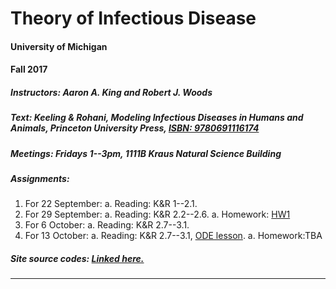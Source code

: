 # Theory of Infectious Disease

#### University of Michigan
#### Fall 2017

##### **Instructors:** Aaron A. King and Robert J. Woods

##### **Text:** Keeling & Rohani, *Modeling Infectious Diseases in Humans and Animals*, Princeton University Press, [ISBN:&nbsp;9780691116174](https://press.princeton.edu/titles/8459.html)

##### **Meetings:** Fridays 1--3pm, 1111B Kraus Natural Science Building

##### **Assignments:**

1. For 22 September:
	a. Reading: K&R 1--2.1.
1. For 29 September:
	a. Reading: K&R 2.2--2.6.
	a. Homework: [HW1](./hw1.pdf)
1. For 6 October:
	a. Reading: K&R 2.7--3.1.
1. For 13 October:
	a. Reading: K&R 2.7--3.1, [ODE lesson](odes/ODEs_in_R.pdf).
	a. Homework:TBA

##### **Site source codes:** [Linked here.](https://github.com/kingaa/thid/)

----------------------------
